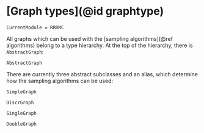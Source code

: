 # [Graph types](@id graphtype)

```@meta
CurrentModule = RRRMC
```

All graphs which can be used with the [sampling algorithms](@ref algorithms) belong to a type hierarchy.
At the top of the hierarchy, there is `AbstractGraph`:

```@docs
AbstractGraph
```

There are currently three abstract subclasses and an alias, which determine how the sampling algorithms can be used:

```@docs
SimpleGraph
```

```@docs
DiscrGraph
```

```@docs
SingleGraph
```

```@docs
DoubleGraph
```
